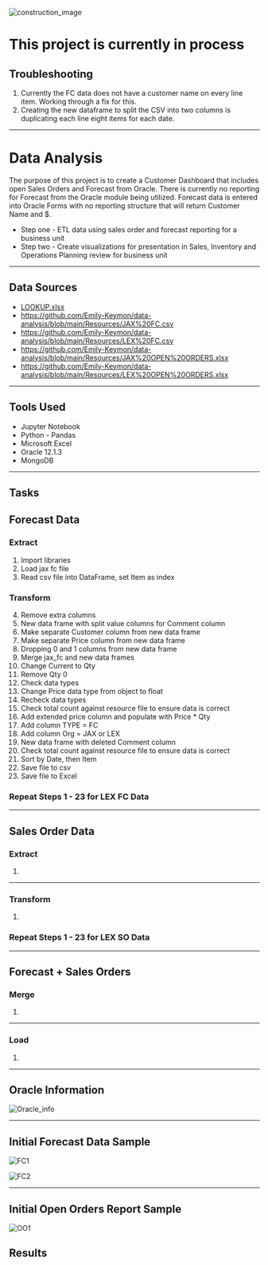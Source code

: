 ![construction_image](https://image.shutterstock.com/image-vector/abstract-under-construction-background-vector-260nw-79895734.jpg)

# This project is currently in process
## Troubleshooting
1.  Currently the FC data does not have a customer name on every line item.  Working through a fix for this.  
2.  Creating the new dataframe to split the CSV into two columns is duplicating each line eight items for each date. 

---
# Data Analysis
The purpose of this project is to create a Customer Dashboard that includes open Sales Orders and Forecast from Oracle.  There is currently no reporting for Forecast from the Oracle module being utilized.  Forecast data is entered into Oracle Forms with no reporting structure that will return Customer Name and $.

* Step one - ETL data using sales order and forecast reporting for a business unit
* Step two - Create visualizations for presentation in Sales, Inventory and Operations Planning review for business unit

---
## Data Sources
* [LOOKUP.xlsx](https://github.com/Emily-Keymon/data-analysis/files/5838729/LOOKUP.xlsx)
* https://github.com/Emily-Keymon/data-analysis/blob/main/Resources/JAX%20FC.csv
* https://github.com/Emily-Keymon/data-analysis/blob/main/Resources/LEX%20FC.csv
* https://github.com/Emily-Keymon/data-analysis/blob/main/Resources/JAX%20OPEN%20ORDERS.xlsx
* https://github.com/Emily-Keymon/data-analysis/blob/main/Resources/LEX%20OPEN%20ORDERS.xlsx

---
## Tools Used
* Jupyter Notebook
* Python - Pandas
* Microsoft Excel
* Oracle 12.1.3
* MongoDB

---
## Tasks
## Forecast Data
### Extract 
1.	Import libraries
2.	Load jax fc file
3.	Read csv file into DataFrame, set Item as index

### Transform 
4.	Remove extra columns 
5.	New data frame with split value columns for Comment column
6.	Make separate Customer column from new data frame 
7.	Make separate Price column from new data frame 
8.	Dropping 0 and 1 columns from new data frame
9.	Merge jax_fc and new data frames
10.	Change Current to Qty
11.	Remove Qty 0
12.	Check data types
13.	Change Price data type from object to float
14.	Recheck data types
15.	Check total count against resource file to ensure data is correct
16.	Add extended price column and populate with Price * Qty
17.	Add column TYPE = FC
18.	Add column Org = JAX or LEX
19.	New data frame with deleted Comment column
20.	Check total count against resource file to ensure data is correct
21.	Sort by Date, then Item 
22. Save file to csv
23. Save file to Excel

### Repeat Steps 1 - 23 for LEX FC Data

----
## Sales Order Data
### Extract 
1.  


---
### Transform
1.  



### Repeat Steps 1 - 23 for LEX SO Data


---
## Forecast + Sales Orders
### Merge
1. 

---
### Load
1.  

---
## Oracle Information

![Oracle_info](https://user-images.githubusercontent.com/64673015/104372260-99d43f80-54e5-11eb-92f3-a0254e50a4b7.PNG)

---
## Initial Forecast Data Sample

![FC1](https://user-images.githubusercontent.com/64673015/104372584-a6589800-54e5-11eb-9937-bd7cb9ef1e7c.PNG)


![FC2](https://user-images.githubusercontent.com/64673015/104372770-b2dcf080-54e5-11eb-8bf1-35aa7415871e.PNG)

---
## Initial Open Orders Report Sample

![OO1](https://user-images.githubusercontent.com/64673015/105095794-c4854180-5a6b-11eb-91d5-b9929448d7fc.PNG)

## Results



